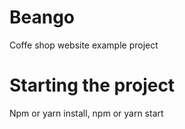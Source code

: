 # Beango
Coffe shop website example project 

# Starting the project
Npm or yarn install,
npm or yarn start
